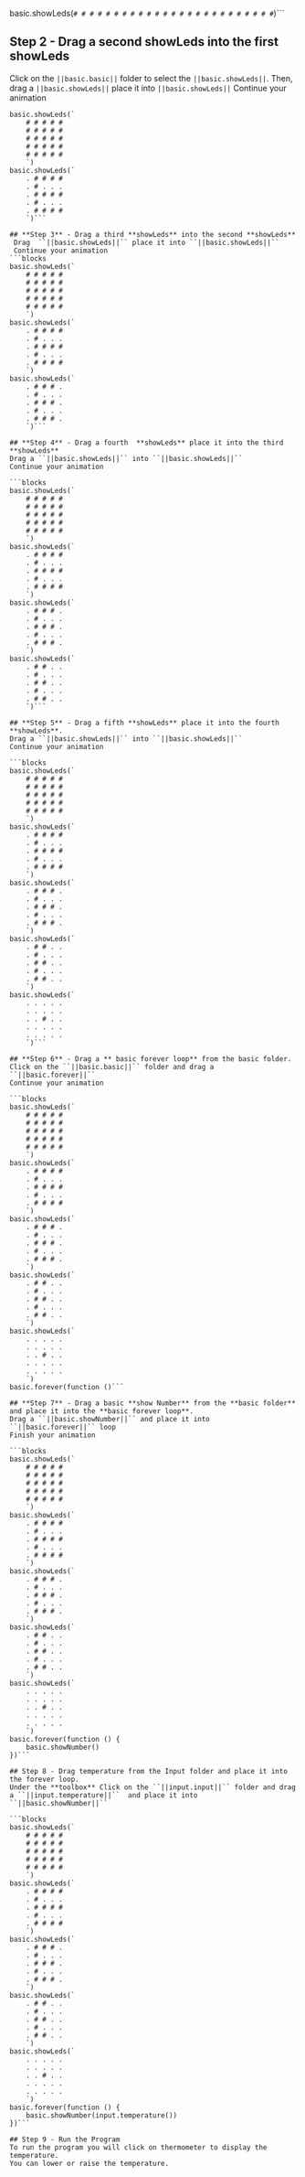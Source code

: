 basic.showLeds(`
    # # # # #
    # # # # #
    # # # # #
    # # # # #
    # # # # #
    `)```

## **Step 2** - Drag a second **showLeds**  into the first **showLeds**
Click on the  ``||basic.basic||`` folder  to select the ``||basic.showLeds||``. 
Then, drag a ``||basic.showLeds||`` place it into ``||basic.showLeds||``
Continue your animation
```blocks
basic.showLeds(`
    # # # # #
    # # # # #
    # # # # #
    # # # # #
    # # # # #
    `)
basic.showLeds(`
    . # # # #
    . # . . .
    . # # # #
    . # . . .
    . # # # #
    `)```

## **Step 3** - Drag a third **showLeds** into the second **showLeds**
 Drag  ``||basic.showLeds||`` place it into ``||basic.showLeds||``
 Continue your animation
```blocks
basic.showLeds(`
    # # # # #
    # # # # #
    # # # # #
    # # # # #
    # # # # #
    `)
basic.showLeds(`
    . # # # #
    . # . . .
    . # # # #
    . # . . .
    . # # # #
    `)
basic.showLeds(`
    . # # # .
    . # . . .
    . # # # .
    . # . . .
    . # # # .
    `)```

## **Step 4** - Drag a fourth  **showLeds** place it into the third **showLeds**
Drag a ``||basic.showLeds||`` into ``||basic.showLeds||``
Continue your animation

```blocks
basic.showLeds(`
    # # # # #
    # # # # #
    # # # # #
    # # # # #
    # # # # #
    `)
basic.showLeds(`
    . # # # #
    . # . . .
    . # # # #
    . # . . .
    . # # # #
    `)
basic.showLeds(`
    . # # # .
    . # . . .
    . # # # .
    . # . . .
    . # # # .
    `)
basic.showLeds(`
    . # # . .
    . # . . .
    . # # . .
    . # . . .
    . # # . .
    `)```

## **Step 5** - Drag a fifth **showLeds** place it into the fourth **showLeds**.
Drag a ``||basic.showLeds||`` into ``||basic.showLeds||``
Continue your animation

```blocks
basic.showLeds(`
    # # # # #
    # # # # #
    # # # # #
    # # # # #
    # # # # #
    `)
basic.showLeds(`
    . # # # #
    . # . . .
    . # # # #
    . # . . .
    . # # # #
    `)
basic.showLeds(`
    . # # # .
    . # . . .
    . # # # .
    . # . . .
    . # # # .
    `)
basic.showLeds(`
    . # # . .
    . # . . .
    . # # . .
    . # . . .
    . # # . .
    `)
basic.showLeds(`
    . . . . .
    . . . . .
    . . # . .
    . . . . .
    . . . . .
    `)```

## **Step 6** - Drag a ** basic forever loop** from the basic folder.
Click on the ``||basic.basic||`` folder and drag a ``||basic.forever||``
Continue your animation

```blocks
basic.showLeds(`
    # # # # #
    # # # # #
    # # # # #
    # # # # #
    # # # # #
    `)
basic.showLeds(`
    . # # # #
    . # . . .
    . # # # #
    . # . . .
    . # # # #
    `)
basic.showLeds(`
    . # # # .
    . # . . .
    . # # # .
    . # . . .
    . # # # .
    `)
basic.showLeds(`
    . # # . .
    . # . . .
    . # # . .
    . # . . .
    . # # . .
    `)
basic.showLeds(`
    . . . . .
    . . . . .
    . . # . .
    . . . . .
    . . . . .
    `)
basic.forever(function ()```

## **Step 7** - Drag a basic **show Number** from the **basic folder** and place it into the **basic forever loop**.
Drag a ``||basic.showNumber||`` and place it into ``||basic.forever||`` loop
Finish your animation

```blocks
basic.showLeds(`
    # # # # #
    # # # # #
    # # # # #
    # # # # #
    # # # # #
    `)
basic.showLeds(`
    . # # # #
    . # . . .
    . # # # #
    . # . . .
    . # # # #
    `)
basic.showLeds(`
    . # # # .
    . # . . .
    . # # # .
    . # . . .
    . # # # .
    `)
basic.showLeds(`
    . # # . .
    . # . . .
    . # # . .
    . # . . .
    . # # . .
    `)
basic.showLeds(`
    . . . . .
    . . . . .
    . . # . .
    . . . . .
    . . . . .
    `)
basic.forever(function () {
    basic.showNumber()
})```

## Step 8 - Drag temperature from the Input folder and place it into the forever loop.
Under the **toolbox** Click on the ``||input.input||`` folder and drag a ``||input.temperature||``  and place it into ``||basic.showNumber||``

```blocks
basic.showLeds(`
    # # # # #
    # # # # #
    # # # # #
    # # # # #
    # # # # #
    `)
basic.showLeds(`
    . # # # #
    . # . . .
    . # # # #
    . # . . .
    . # # # #
    `)
basic.showLeds(`
    . # # # .
    . # . . .
    . # # # .
    . # . . .
    . # # # .
    `)
basic.showLeds(`
    . # # . .
    . # . . .
    . # # . .
    . # . . .
    . # # . .
    `)
basic.showLeds(`
    . . . . .
    . . . . .
    . . # . .
    . . . . .
    . . . . .
    `)
basic.forever(function () {
    basic.showNumber(input.temperature())
})```

## Step 9 - Run the Program
To run the program you will click on thermometer to display the temperature. 
You can lower or raise the temperature.
